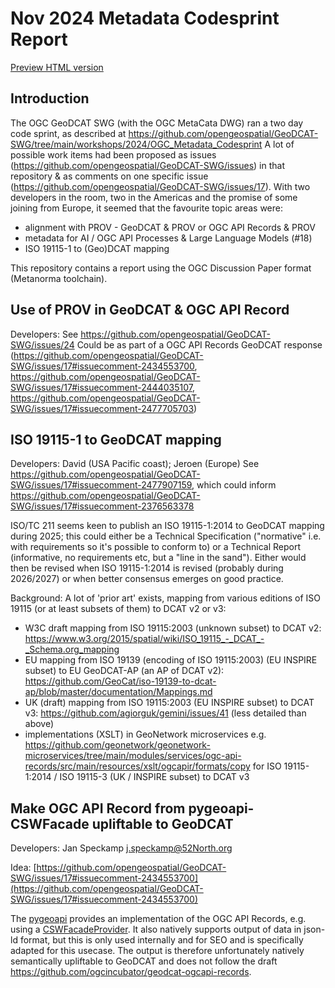 # Nov 2024 Metadata Codesprint Report

[Preview HTML version](https://ogcincubator.github.io/developer-events/2024/Metadata-Codesprint-Nov24/discussion_paper/document.html)

## Introduction
The OGC GeoDCAT SWG (with the OGC MetaCata DWG) ran a two day code sprint, as described at https://github.com/opengeospatial/GeoDCAT-SWG/tree/main/workshops/2024/OGC_Metadata_Codesprint
A lot of possible work items had been proposed as issues (https://github.com/opengeospatial/GeoDCAT-SWG/issues) in that repository & as comments on one specific issue (https://github.com/opengeospatial/GeoDCAT-SWG/issues/17). With two developers in the room, two in the Americas and the promise of some joining from Europe, it seemed that the favourite topic areas were:
* alignment with PROV - GeoDCAT & PROV or OGC API Records & PROV 
* metadata for AI / OGC API Processes & Large Language Models (#18)
* ISO 19115-1 to (Geo)DCAT mapping 

This repository contains a report using the OGC Discussion Paper format (Metanorma toolchain).

## Use of PROV in GeoDCAT & OGC API Record
Developers: 
See https://github.com/opengeospatial/GeoDCAT-SWG/issues/24
Could be as part of a OGC API Records GeoDCAT response (https://github.com/opengeospatial/GeoDCAT-SWG/issues/17#issuecomment-2434553700, https://github.com/opengeospatial/GeoDCAT-SWG/issues/17#issuecomment-2444035107, https://github.com/opengeospatial/GeoDCAT-SWG/issues/17#issuecomment-2477705703)

## ISO 19115-1 to GeoDCAT mapping
Developers: David (USA Pacific coast); Jeroen (Europe)
See https://github.com/opengeospatial/GeoDCAT-SWG/issues/17#issuecomment-2477907159, which could inform https://github.com/opengeospatial/GeoDCAT-SWG/issues/17#issuecomment-2376563378

ISO/TC 211 seems keen to publish an ISO 19115-1:2014 to GeoDCAT mapping during 2025; this could either be a Technical Specification ("normative" i.e. with requirements so it's possible to conform to) or a Technical Report (informative, no requirements etc, but a "line in the sand"). Either would then be revised when ISO 19115-1:2014 is revised (probably during 2026/2027) or when better consensus emerges on good practice.

Background:
A lot of 'prior art' exists, mapping from various editions of ISO 19115 (or at least subsets of them) to DCAT v2 or v3:
* W3C draft mapping from ISO 19115:2003 (unknown subset) to DCAT v2: [https://www.w3.org/2015/spatial/wiki/ISO_19115_-_DCAT_-_Schema.org_mapping ](https://www.w3.org/2015/spatial/wiki/ISO_19115_-_DCAT_-_Schema.html)
* EU mapping from ISO 19139 (encoding of ISO 19115:2003) (EU INSPIRE subset) to EU GeoDCAT-AP (an AP of DCAT v2): https://github.com/GeoCat/iso-19139-to-dcat-ap/blob/master/documentation/Mappings.md
* UK (draft) mapping from ISO 19115:2003 (EU INSPIRE subset) to DCAT v3: https://github.com/agiorguk/gemini/issues/41 (less detailed than above)
* implementations (XSLT) in GeoNetwork microservices e.g. https://github.com/geonetwork/geonetwork-microservices/tree/main/modules/services/ogc-api-records/src/main/resources/xslt/ogcapir/formats/copy for ISO 19115-1:2014 / ISO 19115-3 (UK / INSPIRE subset) to DCAT v3

## Make OGC API Record from pygeoapi-CSWFacade upliftable to GeoDCAT

Developers: Jan Speckamp <j.speckamp@52North.org>

Idea: [https://github.com/opengeospatial/GeoDCAT-SWG/issues/17#issuecomment-2434553700](https://github.com/opengeospatial/GeoDCAT-SWG/issues/17#issuecomment-2434553700)

The [pygeoapi](https://github.com/geopython/pygeoapi) provides an implementation of the OGC API Records, e.g. using a [CSWFacadeProvider](https://github.com/geopython/pygeoapi/blob/31480af845dd770b22f2e5616f7fd1f67b65938a/pygeoapi/provider/csw_facade.py). It also natively supports output of data in json-ld format, but this is only used internally and for SEO and is specifically adapted for this usecase. The output is therefore unfortunately natively semantically upliftable to GeoDCAT and does not follow the draft https://github.com/ogcincubator/geodcat-ogcapi-records.

